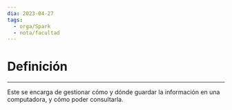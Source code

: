 ```yaml
---
dia: 2023-04-27
tags:
  - orga/Spark
  - nota/facultad
---
```

# Definición
---
Este se encarga de gestionar cómo y dónde guardar la información en una computadora, y cómo poder consultarla.